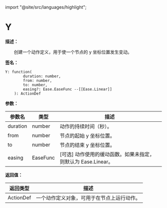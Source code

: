 import "@site/src/languages/highlight";

# Y

**描述：**

&emsp;&emsp;创建一个动作定义，用于使一个节点的 y 坐标位置发生变动。

**签名：**
```tl
Y: function(
		duration: number,
		from: number,
		to: number,
		easing?: Ease.EaseFunc --[[Ease.Linear]]
	): ActionDef
```

**参数：**

| 参数名 | 类型 | 描述 |
| --- | --- | --- |
| duration | number | 动作的持续时间（秒）。 |
| from | number | 节点的起始 y 坐标位置。 |
| to | number | 节点的结束 y 坐标位置。 |
| easing | EaseFunc | [可选] 动作使用的缓动函数。如果未指定，则默认为 Ease.Linear。 |

**返回值：**

| 返回类型 | 描述 |
| --- | --- |
| ActionDef | 一个动作定义对象，可用于在节点上运行动作。 |